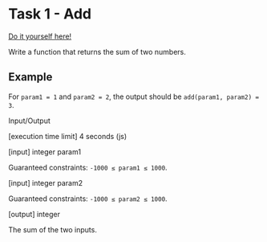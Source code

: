 # Task 1 - Add

[Do it yourself here!](https://app.codesignal.com/arcade/intro/level-1/jwr339Kq6e3LQTsfa)

Write a function that returns the sum of two numbers.

## Example

For `param1 = 1` and `param2 = 2`, the output should be
`add(param1, param2) = 3`.

Input/Output

[execution time limit] 4 seconds (js)

[input] integer param1

Guaranteed constraints:
`-1000 ≤ param1 ≤ 1000`.

[input] integer param2

Guaranteed constraints:
`-1000 ≤ param2 ≤ 1000`.

[output] integer

The sum of the two inputs.
